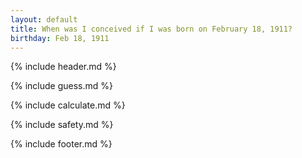 ```yaml
---
layout: default
title: When was I conceived if I was born on February 18, 1911?
birthday: Feb 18, 1911
---
```


{% include header.md %}

{% include guess.md %}

{% include calculate.md %}

{% include safety.md %}

{% include footer.md %}



